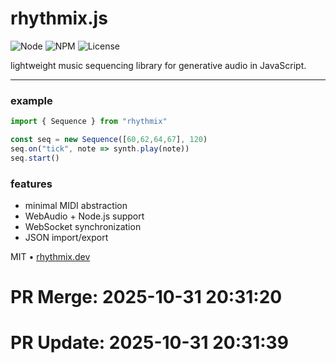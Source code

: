 
# **rhythmix.js**

![Node](https://img.shields.io/badge/node-%3E%3D18-green)
![NPM](https://img.shields.io/npm/v/rhythmix)
![License](https://img.shields.io/badge/license-ISC-orange)

lightweight music sequencing library for generative audio in JavaScript.

---

### example

```js
import { Sequence } from "rhythmix"

const seq = new Sequence([60,62,64,67], 120)
seq.on("tick", note => synth.play(note))
seq.start()
```

### features

* minimal MIDI abstraction
* WebAudio + Node.js support
* WebSocket synchronization
* JSON import/export

MIT • [rhythmix.dev](https://rhythmix.dev)

# PR Merge: 2025-10-31 20:31:20

# PR Update: 2025-10-31 20:31:39
